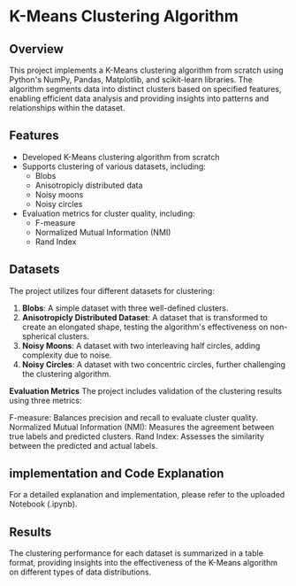 # K-Means Clustering Algorithm

## Overview

This project implements a K-Means clustering algorithm from scratch using Python's NumPy, Pandas, Matplotlib, and scikit-learn libraries. The algorithm segments data into distinct clusters based on specified features, enabling efficient data analysis and providing insights into patterns and relationships within the dataset.

## Features

- Developed K-Means clustering algorithm from scratch
- Supports clustering of various datasets, including:
  - Blobs
  - Anisotropicly distributed data
  - Noisy moons
  - Noisy circles
- Evaluation metrics for cluster quality, including:
  - F-measure
  - Normalized Mutual Information (NMI)
  - Rand Index

## Datasets

The project utilizes four different datasets for clustering:

1. **Blobs**: A simple dataset with three well-defined clusters.
2. **Anisotropicly Distributed Dataset**: A dataset that is transformed to create an elongated shape, testing the algorithm's effectiveness on non-spherical clusters.
3. **Noisy Moons**: A dataset with two interleaving half circles, adding complexity due to noise.
4. **Noisy Circles**: A dataset with two concentric circles, further challenging the clustering algorithm.


**Evaluation Metrics**
The project includes validation of the clustering results using three metrics:

F-measure: Balances precision and recall to evaluate cluster quality.
Normalized Mutual Information (NMI): Measures the agreement between true labels and predicted clusters.
Rand Index: Assesses the similarity between the predicted and actual labels.

## implementation and Code Explanation
For a detailed explanation and implementation, please refer to the uploaded Notebook (.ipynb).

## Results
The clustering performance for each dataset is summarized in a table format, providing insights into the effectiveness of the K-Means algorithm on different types of data distributions.
